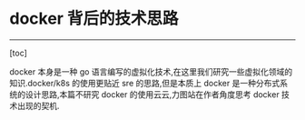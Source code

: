 # docker 背后的技术思路

---

[toc]

docker 本身是一种 go 语言编写的虚拟化技术,在这里我们研究一些虚拟化领域的知识.docker/k8s 的使用更贴近 sre 的思路,但是本质上 docker 是一种分布式系统的设计思路,本篇不研究 docker 的使用云云,力图站在作者角度思考 docker 技术出现的契机.

